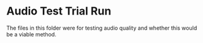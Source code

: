 # Audio Test Trial Run

The files in this folder were for testing audio quality and whether this would be a viable method.
